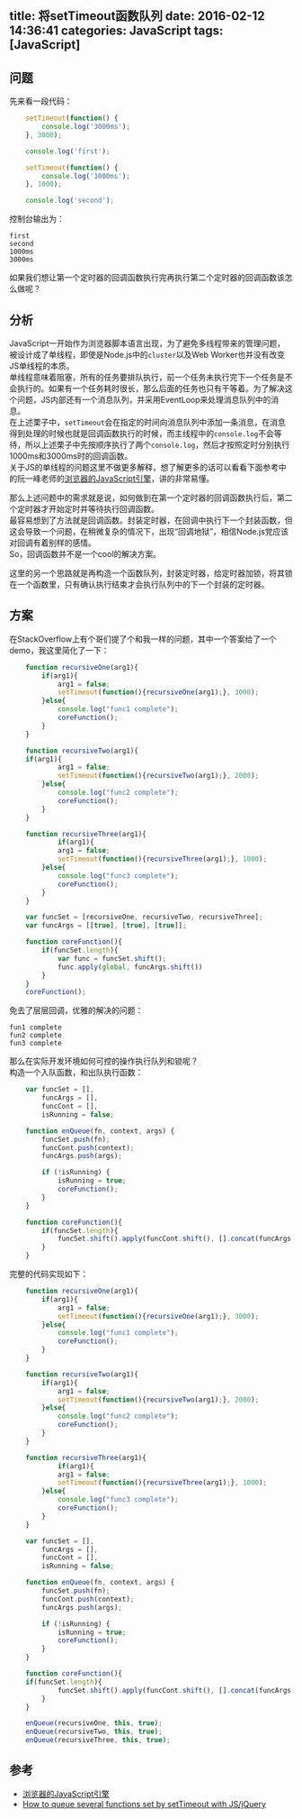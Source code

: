 title: 将setTimeout函数队列
date: 2016-02-12 14:36:41
categories: JavaScript
tags: [JavaScript]
---
## 问题
先来看一段代码：
```javascript
    setTimeout(function() {
        console.log('3000ms');
    }, 3000);

    console.log('first');

    setTimeout(function() {
        console.log('1000ms');
    }, 1000);

    console.log('second');
```
控制台输出为：
```
first
second
1000ms
3000ms
```

如果我们想让第一个定时器的回调函数执行完再执行第二个定时器的回调函数该怎么做呢？
<!-- more -->
## 分析
JavaScript一开始作为浏览器脚本语言出现，为了避免多线程带来的管理问题，被设计成了单线程，即使是Node.js中的`cluster`以及Web Worker也并没有改变JS单线程的本质。  
单线程意味着阻塞，所有的任务要排队执行，前一个任务未执行完下一个任务是不会执行的。如果有一个任务耗时很长，那么后面的任务也只有干等着。为了解决这个问题，JS内部还有一个消息队列，并采用EventLoop来处理消息队列中的消息。  
在上述栗子中，`setTimeout`会在指定的时间向消息队列中添加一条消息，在消息得到处理的时候也就是回调函数执行的时候，而主线程中的`console.log`不会等待，所以上述栗子中先按顺序执行了两个`console.log`，然后才按照定时分别执行1000ms和3000ms时的回调函数。  
关于JS的单线程的问题这里不做更多解释，想了解更多的话可以看看下面参考中的阮一峰老师的[浏览器的JavaScript引擎](http://javascript.ruanyifeng.com/bom/engine.html)，讲的非常易懂。  

那么上述问题中的需求就是说，如何做到在第一个定时器的回调函数执行后，第二个定时器才开始定时并等待执行回调函数。  
最容易想到了方法就是回调函数。封装定时器，在回调中执行下一个封装函数，但这会导致一个问题，在稍微复杂的情况下，出现“回调地狱”，相信Node.js党应该对回调有着别样的感情。  
So，回调函数并不是一个cool的解决方案。  

这里的另一个思路就是再构造一个函数队列，封装定时器，给定时器加锁，将其锁在一个函数里，只有确认执行结束才会执行队列中的下一个封装的定时器。  

## 方案
在StackOverflow上有个哥们提了个和我一样的问题，其中一个答案给了一个demo，我这里简化了一下：
```javascript
    function recursiveOne(arg1){
        if(arg1){
            arg1 = false;
            setTimeout(function(){recursiveOne(arg1);}, 3000);
        }else{
            console.log("func1 complete");
            coreFunction();
        }
    }

    function recursiveTwo(arg1){
    if(arg1){
            arg1 = false;
            setTimeout(function(){recursiveTwo(arg1);}, 2000);
        }else{
            console.log("func2 complete");
            coreFunction();
        }
    }

    function recursiveThree(arg1){
            if(arg1){
            arg1 = false;
            setTimeout(function(){recursiveThree(arg1);}, 1000);
        }else{
            console.log("func3 complete");
            coreFunction();
        }
    }

    var funcSet = [recursiveOne, recursiveTwo, recursiveThree];
    var funcArgs = [[true], [true], [true]];

    function coreFunction(){
        if(funcSet.length){
            var func = funcSet.shift();
            func.apply(global, funcArgs.shift())
        }
    }
    coreFunction();
```
免去了层层回调，优雅的解决的问题：
```
fun1 complete
fun2 complete
fun3 complete
```

那么在实际开发环境如何可控的操作执行队列和锁呢？  
构造一个入队函数，和出队执行函数：
```javascript
    var funcSet = [],
        funcArgs = [],
        funcCont = [],
        isRunning = false;

    function enQueue(fn, context, args) {
        funcSet.push(fn);
        funcCont.push(context);
        funcArgs.push(args);

        if (!isRunning) {
            isRunning = true;
            coreFunction();
        }
    }

    function coreFunction(){
        if(funcSet.length){
            funcSet.shift().apply(funcCont.shift(), [].concat(funcArgs.shift()));
        }
    }
```

完整的代码实现如下：

```javascript
    function recursiveOne(arg1){
        if(arg1){
            arg1 = false;
            setTimeout(function(){recursiveOne(arg1);}, 3000);
        }else{
            console.log("func1 complete");
            coreFunction();
        }
    }

    function recursiveTwo(arg1){
        if(arg1){
            arg1 = false;
            setTimeout(function(){recursiveTwo(arg1);}, 2000);
        }else{
            console.log("func2 complete");
            coreFunction();
        }
    }

    function recursiveThree(arg1){
            if(arg1){
            arg1 = false;
            setTimeout(function(){recursiveThree(arg1);}, 1000);
        }else{
            console.log("func3 complete");
            coreFunction();
        }
    }

    var funcSet = [],
        funcArgs = [],
        funcCont = [],
        isRunning = false;

    function enQueue(fn, context, args) {
        funcSet.push(fn);
        funcCont.push(context);
        funcArgs.push(args);

        if (!isRunning) {
            isRunning = true;
            coreFunction();
        }
    }

    function coreFunction(){
    if(funcSet.length){
            funcSet.shift().apply(funcCont.shift(), [].concat(funcArgs.shift()));
        }
    }

    enQueue(recursiveOne, this, true);
    enQueue(recursiveTwo, this, true);
    enQueue(recursiveThree, this, true);
```


## 参考
* [浏览器的JavaScript引擎](http://javascript.ruanyifeng.com/bom/engine.html)  
* [How to queue several functions set by setTimeout with JS/jQuery](http://stackoverflow.com/questions/12839488/how-to-queue-several-functions-set-by-settimeout-with-js-jquery)
